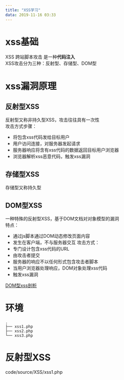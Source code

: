 ```yaml
---
title: "XSS学习"
data: 2019-11-16 03:33
---
```

# xss基础
XSS 跨站脚本攻击 是一种**代码注入**  
XSS攻击分为三种：反射型、存储型、DOM型

# xss漏洞原理

## 反射型XSS
反射型又称非持久型XSS，攻击往往具有一次性  
攻击方式步骤：  
- 将包含xss代码发给目标用户
- 用户访问连接，对服务器发起请求
- 服务器响应将含有xss代码的数据返回目标用户浏览器
- 浏览器解析xss恶意代码，触发xss漏洞

## 存储型XSS
存储型又称持久型

## DOM型XSS
一种特殊的反射型XSS，基于DOM文档对对象模型的漏洞  
特点：  
- 通过js脚本通过DOM动态修改页面内容
- 发生在客户端，不与服务器交互
攻击方式：
- 专门设计包含xss代码的URL
- 由攻击者提交
- 服务器的响应不以任何形式包含攻击者脚本
- 当用户浏览器处理响应，DOM对象处理xss代码
- 触发xss漏洞

[DOM型xss剖析](https://blog.csdn.net/Bul1et/article/details/85091020)

# 环境
```
.
├── xss1.php
├── xss2.php
└── xss3.php
```

# 反射型XSS
code/source/XSS/xss1.php
